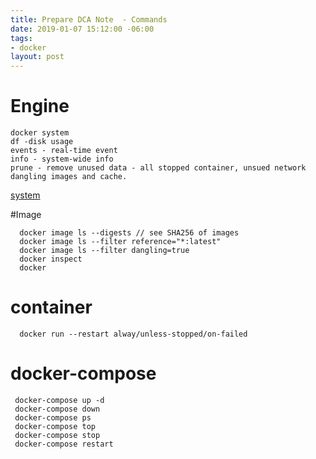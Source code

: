 ```yaml
---
title: Prepare DCA Note  - Commands
date: 2019-01-07 15:12:00 -06:00
tags:
- docker
layout: post
---
```


<!--more-->
# Engine
```
docker system 
df -disk usage 
events - real-time event 
info - system-wide info
prune - remove unused data - all stopped container, unsued network dangling images and cache.
```
[system](https://docs.docker.com/edge/engine/reference/commandline/system/)

#Image
```
  docker image ls --digests // see SHA256 of images
  docker image ls --filter reference="*:latest"
  docker image ls --filter dangling=true
  docker inspect
  docker 
```

# container
```
  docker run --restart alway/unless-stopped/on-failed
```

# docker-compose
```
 docker-compose up -d
 docker-compose down
 docker-compose ps
 docker-compose top
 docker-compose stop
 docker-compose restart
```

